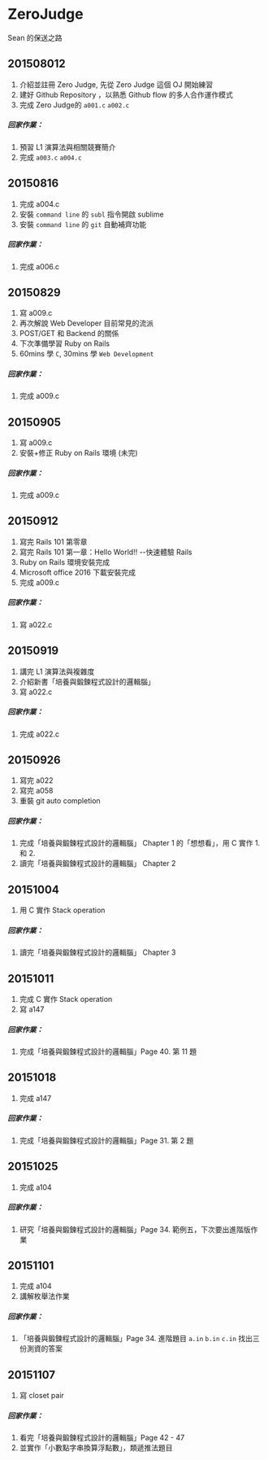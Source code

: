 # ZeroJudge
Sean 的保送之路

## 201508012
1. 介紹並註冊 Zero Judge, 先從 Zero Judge 這個 OJ 開始練習
2. 建好 Github Repository ，以熟悉 Github flow 的多人合作運作模式
3. 完成 Zero Judge的 `a001.c` `a002.c`

##### 回家作業：
1. 預習 L1 演算法與相關競賽簡介
2. 完成 `a003.c` `a004.c`


## 20150816
1. 完成 a004.c
2. 安裝 `command line` 的 `subl` 指令開啟 sublime
3. 安裝 `command line` 的 `git` 自動補齊功能 

##### 回家作業：
1. 完成 a006.c

## 20150829
1. 寫 a009.c
2. 再次解說 Web Developer 目前常見的流派
3. POST/GET 和 Backend 的關係
4. 下次準備學習 Ruby on Rails
5. 60mins 學 `C`, 30mins 學 `Web Development`

##### 回家作業：
1. 完成 a009.c

## 20150905
1. 寫 a009.c
2. 安裝+修正 Ruby on Rails 環境 (未完)

##### 回家作業：
1. 完成 a009.c

## 20150912
1. 寫完 Rails 101 第零章
2. 寫完 Rails 101 第一章：Hello World!! --快速體驗 Rails
3. Ruby on Rails 環境安裝完成
4. Microsoft office 2016 下載安裝完成
5. 完成 a009.c

##### 回家作業：
1. 寫 a022.c

## 20150919
1. 講完 L1 演算法與複雜度
2. 介紹新書「培養與鍛鍊程式設計的邏輯腦」
3. 寫 a022.c

##### 回家作業：
1. 完成 a022.c

## 20150926
1. 寫完 a022
2. 寫完 a058
3. 重裝 git auto completion

##### 回家作業：
1. 完成「培養與鍛鍊程式設計的邏輯腦」 Chapter 1 的「想想看」，用 C 實作 1.和 2.
2. 讀完「培養與鍛鍊程式設計的邏輯腦」 Chapter 2 

## 20151004
1. 用 C 實作 Stack operation

##### 回家作業：
1. 讀完「培養與鍛鍊程式設計的邏輯腦」 Chapter 3

## 20151011
1. 完成 C 實作 Stack operation
2. 寫 a147

##### 回家作業：
1. 完成「培養與鍛鍊程式設計的邏輯腦」Page 40. 第 11 題

## 20151018
1. 完成 a147

##### 回家作業：
1. 完成「培養與鍛鍊程式設計的邏輯腦」Page 31. 第 2 題

## 20151025
1. 完成 a104

##### 回家作業：
1. 研究「培養與鍛鍊程式設計的邏輯腦」Page 34. 範例五，下次要出進階版作業

## 20151101
1. 完成 a104
2. 講解枚舉法作業

##### 回家作業：
1. 「培養與鍛鍊程式設計的邏輯腦」Page 34. 進階題目 `a.in` `b.in` `c.in` 找出三份測資的答案

## 20151107
1. 寫 closet pair

##### 回家作業：
1. 看完「培養與鍛鍊程式設計的邏輯腦」Page 42 - 47
2. 並實作「小數點字串換算浮點數」，類遞推法題目

